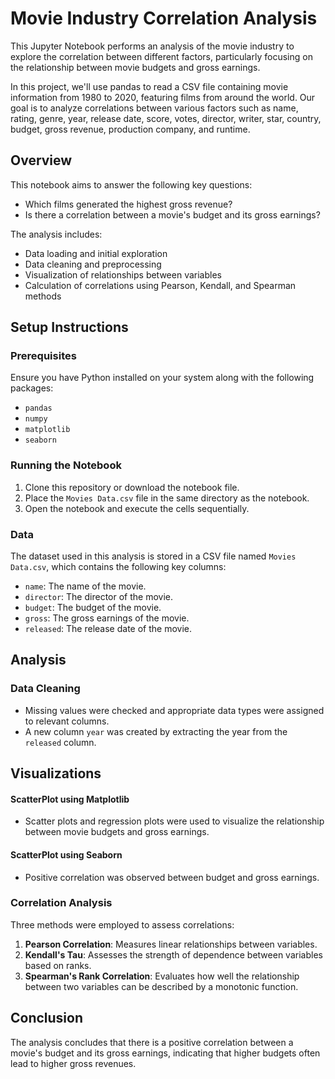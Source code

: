 # Movie Industry Correlation Analysis

This Jupyter Notebook performs an analysis of the movie industry to explore the correlation between different factors, particularly focusing on the relationship between movie budgets and gross earnings.

In this project, we'll use pandas to read a CSV file containing movie information from 1980 to 2020, featuring films from around the world. Our goal is to analyze correlations between various factors such as name, rating, genre, year, release date, score, votes, director, writer, star, country, budget, gross revenue, production company, and runtime.


## Overview

This notebook aims to answer the following key questions:
- Which films generated the highest gross revenue?
- Is there a correlation between a movie's budget and its gross earnings?

The analysis includes:
- Data loading and initial exploration
- Data cleaning and preprocessing
- Visualization of relationships between variables
- Calculation of correlations using Pearson, Kendall, and Spearman methods

## Setup Instructions

### Prerequisites

Ensure you have Python installed on your system along with the following packages:
- `pandas`
- `numpy`
- `matplotlib`
- `seaborn`

### Running the Notebook

1. Clone this repository or download the notebook file.
2. Place the `Movies Data.csv` file in the same directory as the notebook.
3. Open the notebook and execute the cells sequentially.

### Data

The dataset used in this analysis is stored in a CSV file named `Movies Data.csv`, which contains the following key columns:
- `name`: The name of the movie.
- `director`: The director of the movie.
- `budget`: The budget of the movie.
- `gross`: The gross earnings of the movie.
- `released`: The release date of the movie.

## Analysis

### Data Cleaning

- Missing values were checked and appropriate data types were assigned to relevant columns.
- A new column `year` was created by extracting the year from the `released` column.

## Visualizations

#### ScatterPlot using Matplotlib

- Scatter plots and regression plots were used to visualize the relationship between movie budgets and gross earnings.

#### ScatterPlot using Seaborn

- Positive correlation was observed between budget and gross earnings.


### Correlation Analysis

Three methods were employed to assess correlations:
1. **Pearson Correlation**: Measures linear relationships between variables.
2. **Kendall's Tau**: Assesses the strength of dependence between variables based on ranks.
3. **Spearman's Rank Correlation**: Evaluates how well the relationship between two variables can be described by a monotonic function.

## Conclusion

The analysis concludes that there is a positive correlation between a movie's budget and its gross earnings, indicating that higher budgets often lead to higher gross revenues.
